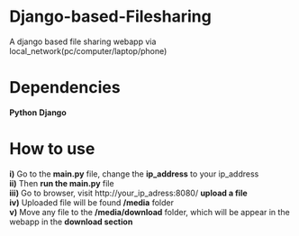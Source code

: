 # Django-based-Filesharing

A django based file sharing webapp via local_network(pc/computer/laptop/phone)


# Dependencies
<b> Python</b>
<b> Django </b>

# How to use

<b>i)</b>  Go to the <b>main.py</b> file, change the <b>ip_address</b> to your ip_address <br/>
<b>ii)</b> Then <b>run the main.py</b> file<br/>
<b>iii)</b> Go to browser, visit http://your_ip_adress:8080/ <b>upload a file</b><br/>
<b>iv)</b> Uploaded file will be found <b>/media</b> folder<br/>
<b>v)</b> Move any file to the <b>/media/download</b> folder, which will be appear in the webapp in the <b>download section</b><br/>
